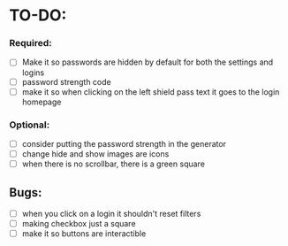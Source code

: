 # TO-DO:

### Required:

- [ ] Make it so passwords are hidden by default for both the settings and logins
- [ ] password strength code
- [ ] make it so when clicking on the left shield pass text it goes to the login homepage

### Optional:

- [ ] consider putting the password strength in the generator
- [ ] change hide and show images are icons
- [ ] when there is no scrollbar, there is a green square

## Bugs:

- [ ] when you click on a login it shouldn't reset filters
- [ ] making checkbox just a square
- [ ] make it so buttons are interactible
